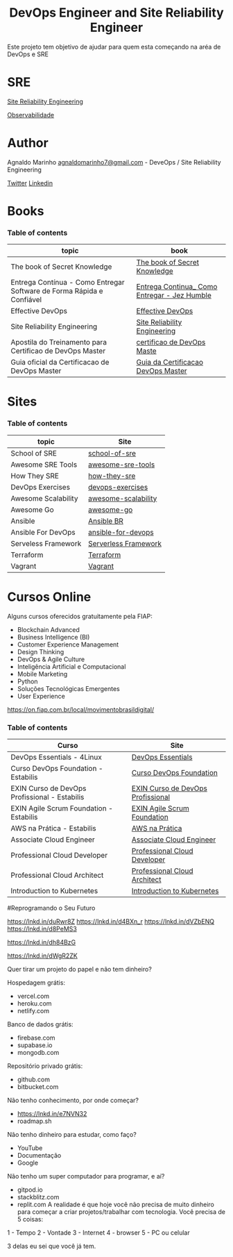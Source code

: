 <h1 align="center"> DevOps Engineer and Site Reliability Engineer </h1>

Este projeto tem objetivo de ajudar para quem esta começando na aréa de DevOps e SRE

# SRE

[Site Reliability Engineering](https://linkedin.github.io/school-of-sre/)

[Observabilidade](https://github.com/liliannss/observabilidade)

# Author

Agnaldo Marinho <agnaldomarinho7@gmail.com> - DeveOps / Site Reliability Engineering

[Twitter](https://twitter.com/agnaldomrc)
[Linkedin](https://www.linkedin.com/in/agnaldom/)

# Books

### Table of contents

| topic | book 
|---------|-------|
| The book of Secret Knowledge | [The book of Secret Knowledge](https://github.com/trimstray/the-book-of-secret-knowledge)
| Entrega Contínua -  Como Entregar Software de Forma Rápida e Confiável | [Entrega Continua_ Como Entregar - Jez Humble](books/Entrega-Continua-Como-Entregar-Humble.pdf) |
| Effective DevOps | [Effective DevOps](books/Effective-DevOps.pdf)
| Site Reliability Engineering | [Site Reliability Engineering](books/Site-Reliability-Engineering.pdf)
| Apostila do Treinamento para Certificao de DevOps Master| [certificao de DevOps Maste](books/Apostila_DevOpsMaster.pdf)
| Guia oficial da Certificacao de DevOps Master | [Guia da Certificacao DevOps Master](books/guia_para_exame.pdf)

# Sites

### Table of contents

| topic | Site |
| ----- | ---- |
| School of SRE | [school-of-sre](https://github.com/linkedin/school-of-sre)
| Awesome SRE Tools | [awesome-sre-tools](https://github.com/SquadcastHub/awesome-sre-tools)
| How They SRE | [how-they-sre](https://github.com/upgundecha/howtheysre)
| DevOps Exercises  | [devops-exercises](https://github.com/bregman-arie/devops-exercises)
| Awesome Scalability | [awesome-scalability](https://github.com/binhnguyennus/awesome-scalability)
| Awesome Go | [awesome-go](https://github.com/avelino/awesome-go)
| Ansible | [Ansible BR](http://ansible-br.org/)
| Ansible For DevOps | [ansible-for-devops](https://github.com/geerlingguy/ansible-for-devops)
| Serveless  Framework| [Serverless Framework](https://serverless.com/)
| Terraform | [Terraform](https://www.terraform.io/)
| Vagrant | [Vagrant](https://www.vagrantup.com/)



# Cursos Online

Alguns cursos oferecidos gratuitamente pela FIAP:

* Blockchain Advanced
* Business Intelligence (BI)
* Customer Experience Management
* Design Thinking
* DevOps & Agile Culture
* Inteligência Artificial e Computacional
* Mobile Marketing
* Python
* Soluções Tecnológicas Emergentes
* User Experience

https://on.fiap.com.br/local/movimentobrasildigital/

### Table of contents

| Curso                      | Site                                                               |
| -------------------------- | ------------------------------------------------------------------ |
| DevOps Essentials - 4Linux | [DevOps Essentials](https://www.4linux.com.br/curso/devops-gratis) |
| Curso DevOps Foundation - Estabilis   | [Curso DevOps Foundation](https://estabilis.thinkific.com/courses/devops-foundation)
| EXIN Curso de DevOps Profissional - Estabilis | [EXIN Curso de DevOps Profissional](https://github.com/agnaldom/central-devops.git)
| EXIN Agile Scrum Foundation - Estabilis | [EXIN Agile Scrum Foundation](https://estabilis.thinkific.com/courses/exin-agile-scrum-foundation)
| AWS na Prática - Estabilis | [AWS na Prática](https://estabilis.thinkific.com/courses/aws-na-pratica)
| Associate Cloud Engineer | [Associate Cloud Engineer](https://www.udemy.com/google-cloud-associate-cloud-engineer-certification)
| Professional Cloud Developer | [Professional Cloud Developer](https://www.udemy.com/google-cloud-platform-professional-cloud-developer-certification)
| Professional Cloud Architect | [Professional Cloud Architect](https://www.udemy.com/google-cloud-architect-certifications/?couponCode=GCPHOLIDAY)
| Introduction to Kubernetes | [Introduction to Kubernetes](https://www.edx.org/course/introduction-to-kubernetes#!)


#Reprogramando o Seu Futuro

https://lnkd.in/duRwr8Z
https://lnkd.in/d4BXn_r
https://lnkd.in/dVZbENQ
https://lnkd.in/d8PeMS3

https://lnkd.in/dh84BzG

https://lnkd.in/dWgR2ZK

Quer tirar um projeto do papel e não tem dinheiro?


Hospedagem grátis:
- vercel.com
- heroku.com
- netlify.com

Banco de dados grátis:
- firebase.com
- supabase.io
- mongodb.com

Repositório privado grátis:
- github.com
- bitbucket.com

Não tenho conhecimento, por onde começar?
- https://lnkd.in/e7NVN32
- roadmap.sh

Não tenho dinheiro para estudar, como faço?
- YouTube 
- Documentação
- Google

Não tenho um super computador para programar, e aí?
- gitpod.io
- stackblitz.com
- replit.com
A realidade é que hoje você não precisa de muito dinheiro para começar a criar projetos/trabalhar com tecnologia. Você precisa de 5 coisas:

1 - Tempo
2 - Vontade
3 - Internet
4 - browser
5 - PC ou celular


3 delas eu sei que você já tem.
